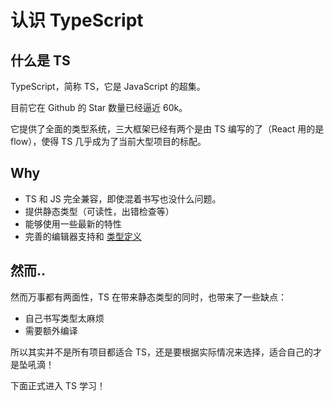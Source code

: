 # 认识 TypeScript

## 什么是 TS

TypeScript，简称 TS，它是 JavaScript 的超集。

目前它在 Github 的 Star 数量已经逼近 60k。

它提供了全面的类型系统，三大框架已经有两个是由 TS 编写的了（React 用的是 flow），使得 TS 几乎成为了当前大型项目的标配。

## Why

- TS 和 JS 完全兼容，即使混着书写也没什么问题。
- 提供静态类型（可读性，出错检查等）
- 能够使用一些最新的特性
- 完善的编辑器支持和 [类型定义](https://github.com/DefinitelyTyped/DefinitelyTyped)

## 然而..
然而万事都有两面性，TS 在带来静态类型的同时，也带来了一些缺点：
- 自己书写类型太麻烦
- 需要额外编译

所以其实并不是所有项目都适合 TS，还是要根据实际情况来选择，适合自己的才是坠吼滴！

下面正式进入 TS 学习！